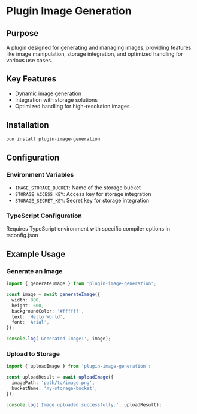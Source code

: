 # Plugin Image Generation

## Purpose

A plugin designed for generating and managing images, providing features like image manipulation, storage integration, and optimized handling for various use cases.

## Key Features

- Dynamic image generation
- Integration with storage solutions
- Optimized handling for high-resolution images

## Installation

```bash
bun install plugin-image-generation
```

## Configuration

### Environment Variables

- `IMAGE_STORAGE_BUCKET`: Name of the storage bucket
- `STORAGE_ACCESS_KEY`: Access key for storage integration
- `STORAGE_SECRET_KEY`: Secret key for storage integration

### TypeScript Configuration

Requires TypeScript environment with specific compiler options in tsconfig.json

## Example Usage

### Generate an Image

```typescript
import { generateImage } from 'plugin-image-generation';

const image = await generateImage({
  width: 800,
  height: 600,
  backgroundColor: '#ffffff',
  text: 'Hello World',
  font: 'Arial',
});

console.log('Generated Image:', image);
```

### Upload to Storage

```typescript
import { uploadImage } from 'plugin-image-generation';

const uploadResult = await uploadImage({
  imagePath: 'path/to/image.png',
  bucketName: 'my-storage-bucket',
});

console.log('Image uploaded successfully:', uploadResult);
```
